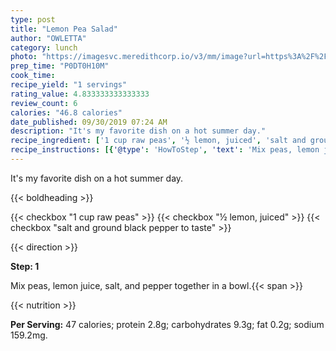 ```yaml
---
type: post
title: "Lemon Pea Salad"
author: "OWLETTA"
category: lunch
photo: "https://imagesvc.meredithcorp.io/v3/mm/image?url=https%3A%2F%2Fimages.media-allrecipes.com%2Fuserphotos%2F2564396.jpg"
prep_time: "P0DT0H10M"
cook_time: 
recipe_yield: "1 servings"
rating_value: 4.833333333333333
review_count: 6
calories: "46.8 calories"
date_published: 09/30/2019 07:24 AM
description: "It's my favorite dish on a hot summer day."
recipe_ingredient: ['1 cup raw peas', '½ lemon, juiced', 'salt and ground black pepper to taste']
recipe_instructions: [{'@type': 'HowToStep', 'text': 'Mix peas, lemon juice, salt, and pepper together in a bowl.\n'}]
---
```


It's my favorite dish on a hot summer day. 

{{< boldheading >}}

{{< checkbox "1 cup raw peas" >}}
{{< checkbox "½  lemon, juiced" >}}
{{< checkbox "salt and ground black pepper to taste" >}}


{{< direction >}}

**Step: 1**

Mix peas, lemon juice, salt, and pepper together in a bowl.{{< span >}}

{{< nutrition >}}

**Per Serving:** 47 calories; protein 2.8g; carbohydrates 9.3g; fat 0.2g; sodium 159.2mg.
